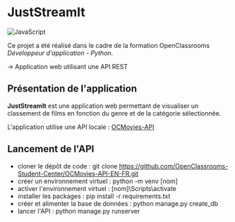 # JustStreamIt

![JavaScript](https://img.shields.io/badge/javascript-%23323330.svg?style=for-the-badge&logo=javascript&logoColor=%23F7DF1E)

Ce projet a été réalisé dans le cadre de la formation OpenClassrooms *Développeur d'application - Python*.

→ Application web utilisant une API REST

## Présentation de l'application

**JustStreamIt** est une application web permettant de visualiser un classement de films en fonction du genre et de la catégorie sélectionnée.

L'application utilise une API locale : [OCMovies-API](https://github.com/OpenClassrooms-Student-Center/OCMovies-API-EN-FR)

## Lancement de l'API
- cloner le dépôt de code : git clone https://github.com/OpenClassrooms-Student-Center/OCMovies-API-EN-FR.git
- créer un environnement virtuel : python -m venv [nom]
- activer l'environnement virtuel : [nom]\Scripts\activate
- installer les packages : pip install -r requirements.txt
- créer et alimenter la base de données : python manage.py create_db
- lancer l'API : python manage.py runserver
